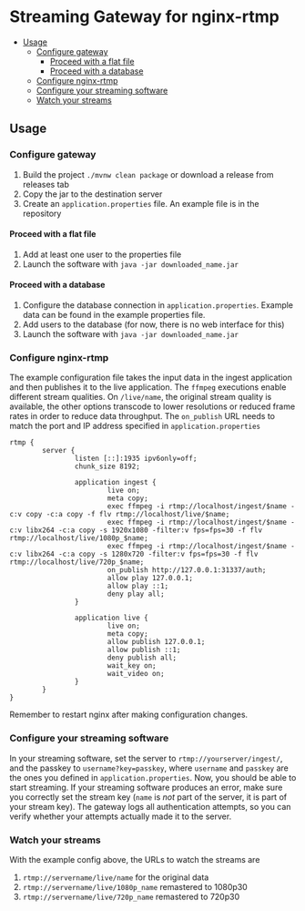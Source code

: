 # Streaming Gateway for nginx-rtmp
- [Usage](#usage)
  * [Configure gateway](#configure-gateway)
    + [Proceed with a flat file](#proceed-with-a-flat-file)
    + [Proceed with a database](#proceed-with-a-database)
  * [Configure nginx-rtmp](#configure-nginx-rtmp)
  * [Configure your streaming software](#configure-your-streaming-software)
  * [Watch your streams](#watch-your-streams)

## Usage
### Configure gateway
1. Build the project ```./mvnw clean package``` or download a release from releases tab
2. Copy the jar to the destination server
3. Create an ```application.properties``` file. An example file is in the repository
#### Proceed with a flat file
1. Add at least one user to the properties file
2. Launch the software with ```java -jar downloaded_name.jar```

#### Proceed with a database
1. Configure the database connection in ```application.properties```. Example data can be found in the example properties
file.
2. Add users to the database (for now, there is no web interface for this)
3. Launch the software with ```java -jar downloaded_name.jar```

### Configure nginx-rtmp
The example configuration file takes the input data in the ingest application 
and then publishes it to the live application. The ```ffmpeg``` executions enable different stream qualities.
On ```/live/name```, the original stream quality is available, the other options transcode to lower resolutions or
reduced frame rates in order to reduce data throughput. The ```on_publish``` URL needs to match the port and IP address
specified in ```application.properties```

```nginx
rtmp {
        server {
                listen [::]:1935 ipv6only=off;
                chunk_size 8192;

                application ingest {
                        live on;
                        meta copy;
                        exec ffmpeg -i rtmp://localhost/ingest/$name -c:v copy -c:a copy -f flv rtmp://localhost/live/$name;
                        exec ffmpeg -i rtmp://localhost/ingest/$name -c:v libx264 -c:a copy -s 1920x1080 -filter:v fps=fps=30 -f flv rtmp://localhost/live/1080p_$name;
                        exec ffmpeg -i rtmp://localhost/ingest/$name -c:v libx264 -c:a copy -s 1280x720 -filter:v fps=fps=30 -f flv rtmp://localhost/live/720p_$name;
                        on_publish http://127.0.0.1:31337/auth;
                        allow play 127.0.0.1;
                        allow play ::1;
                        deny play all;
                }

                application live {
                        live on;
                        meta copy;
                        allow publish 127.0.0.1;
                        allow publish ::1;
                        deny publish all;
                        wait_key on;
                        wait_video on;
                }
        }
}
```
Remember to restart nginx after making configuration changes.

### Configure your streaming software
In your streaming software, set the server to ```rtmp://yourserver/ingest/```, and the passkey to
```username?key=passkey```, where ```username``` and ```passkey``` are the ones you defined in
```application.properties```. Now, you should be able to start streaming. If your streaming software
produces an error, make sure you correctly set the stream key (```name``` is *not* part of the server,
it is part of your stream key). The gateway logs all authentication attempts, so you can verify whether
your attempts actually made it to the server.

### Watch your streams
With the example config above, the URLs to watch the streams are
1. ```rtmp://servername/live/name``` for the original data
2. ```rtmp://servername/live/1080p_name``` remastered to 1080p30
3. ```rtmp://servername/live/720p_name``` remastered to 720p30

